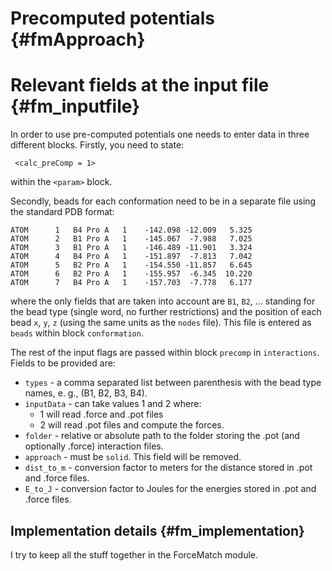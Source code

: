 
Precomputed potentials {#fmApproach}
======================


Relevant fields at the input file {#fm_inputfile}
=================================
In order to use pre-computed potentials one needs to enter data in three different blocks.
 Firstly, you need to state:

     <calc_preComp = 1> 

within the ` <param> ` block. 

Secondly, beads for each conformation 
 need to be in a separate file using the standard PDB format:


    ATOM      1   B4 Pro A   1    -142.098 -12.009   5.325
    ATOM      2   B1 Pro A   1    -145.067  -7.988   7.025
    ATOM      3   B1 Pro A   1    -146.489 -11.901   3.324
    ATOM      4   B4 Pro A   1    -151.897  -7.813   7.042
    ATOM      5   B2 Pro A   1    -154.550 -11.857   6.645
    ATOM      6   B2 Pro A   1    -155.957  -6.345  10.220
    ATOM      7   B4 Pro A   1    -157.703  -7.778   6.177


where the only fields that are taken into account are 
   ` B1 `, ` B2 `, ... standing for the bead type (single word, no further restrictions)
 and the position of each bead ` x `, `y`, `z` 
 (using the same units as the ` nodes ` file). 
 This file is entered as ` beads ` within block ` conformation `. 

The rest of the input flags are passed within block ` precomp ` in ` interactions `. 
 Fields to be provided are: 
 * ` types ` - a comma separated list between parenthesis with the bead type names, e. g., 
                 (B1, B2, B3, B4).
 * ` inputData ` - can take values 1 and 2 where:
      - 1 will read .force and .pot files 
      - 2 will read .pot files and compute the forces. 
 * ` folder ` - relative or absolute path to the folder storing the .pot 
                 (and optionally .force) interaction files. 
 * ` approach ` - must be ` solid `. This field will be removed.
 * ` dist_to_m ` - conversion factor to meters for the distance stored in .pot and .force files. 
 * ` E_to_J ` - conversion factor to Joules for the energies stored in .pot and .force files. 


Implementation details {#fm_implementation}
----------------------

 I try to keep all the stuff together in the ForceMatch module.




